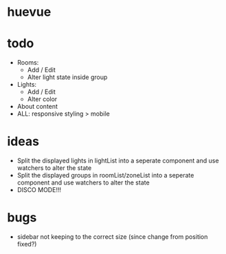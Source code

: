 # huevue

# todo

-   Rooms:
    -   Add / Edit
    -   Alter light state inside group
-   Lights:
    -   Add / Edit
    -   Alter color
-   About content
-   ALL: responsive styling > mobile

# ideas

-   Split the displayed lights in lightList into a seperate component and use watchers to alter the state
-   Split the displayed groups in roomList/zoneList into a seperate component and use watchers to alter the state
-   DISCO MODE!!!

# bugs

-   sidebar not keeping to the correct size (since change from position fixed?)
